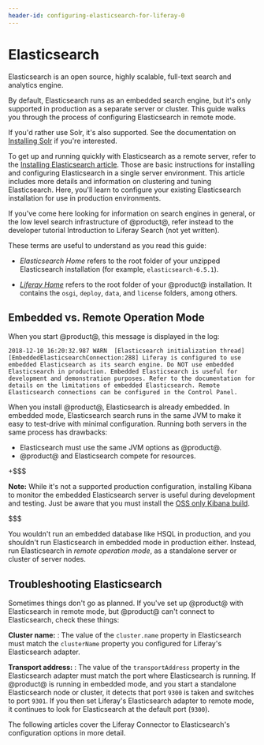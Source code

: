 ```yaml
---
header-id: configuring-elasticsearch-for-liferay-0
---
```


# Elasticsearch

Elasticsearch is an open source, highly scalable, full-text search and
analytics engine.

By default, Elasticsearch runs as an embedded search engine, but it's only
supported in production as a separate server or cluster. This guide walks you
through the process of configuring Elasticsearch in remote mode.

If you'd rather use Solr, it's also supported. See the documentation on
[Installing Solr](discover/deployment/-/knowledge_base/7-1/installing-solr)
if you're interested.

To get up and running quickly with Elasticsearch as a remote server, refer to
the
[Installing Elasticsearch article](/discover/deployment/-/knowledge_base/7-1/installing-elasticsearch).
Those are basic instructions for installing and configuring Elasticsearch in a
single server environment. This article includes more details and information
on clustering and tuning Elasticsearch. Here, you'll learn to configure your
existing Elasticsearch installation for use in production environments.

If you've come here looking for information on search engines in general, or
the low level search infrastructure of @product@, refer instead to the
developer tutorial Introduction to Liferay Search (not yet written).

These terms are useful to understand as you read this guide:

- *Elasticsearch Home* refers to the root folder of your unzipped Elasticsearch
installation (for example, `elasticsearch-6.5.1`).

- [*Liferay Home*](/discover/deployment/-/knowledge_base/7-1/installing-liferay#liferay-home)
refers to the root folder of your @product@ installation. It contains the
`osgi`, `deploy`, `data`, and `license` folders, among others.

## Embedded vs. Remote Operation Mode

When you start @product@, this message is displayed in the log:

    2018-12-10 16:20:32.987 WARN  [Elasticsearch initialization thread][EmbeddedElasticsearchConnection:288] Liferay is configured to use embedded Elasticsearch as its search engine. Do NOT use embedded Elasticsearch in production. Embedded Elasticsearch is useful for development and demonstration purposes. Refer to the documentation for details on the limitations of embedded Elasticsearch. Remote Elasticsearch connections can be configured in the Control Panel.

When you install @product@, Elasticsearch is already embedded. In embedded mode,
Elasticsearch search runs in the same JVM to make it easy to test-drive with
minimal configuration. Running both servers in the same process has drawbacks:

- Elasticsearch must use the same JVM options as @product@.
- @product@ and Elasticsearch compete for resources.

+$$$

**Note:** While it's not a supported production configuration, installing
Kibana to monitor the embedded Elasticsearch server is useful during
development and testing. Just be aware that you must install the
[OSS only Kibana build](https://www.elastic.co/downloads/kibana-oss).

$$$

You wouldn't run an embedded database like HSQL in production, and you shouldn't
run Elasticsearch in embedded mode in production either. Instead, run
Elasticsearch in *remote operation mode*, as a standalone server or cluster of
server nodes.

## Troubleshooting Elasticsearch

Sometimes things don't go as planned. If you've set up @product@ with
Elasticsearch in remote mode, but @product@ can't connect to Elasticsearch, check
these things:

**Cluster name:**
: The value of the `cluster.name` property in Elasticsearch must match the
`clusterName` property you configured for Liferay's Elasticsearch adapter.

**Transport address:**
: The value of the `transportAddress` property in the Elasticsearch adapter must
match the port where Elasticsearch is running. If @product@ is running in
embedded mode, and you start a standalone Elasticsearch node or cluster, it
detects that port `9300` is taken and switches to port `9301`. If you then set
Liferay's Elasticsearch adapter to remote mode, it continues to look for
Elasticsearch at the default port (`9300`).

The following articles cover the Liferay Connector to Elasticsearch's
configuration options in more detail.
